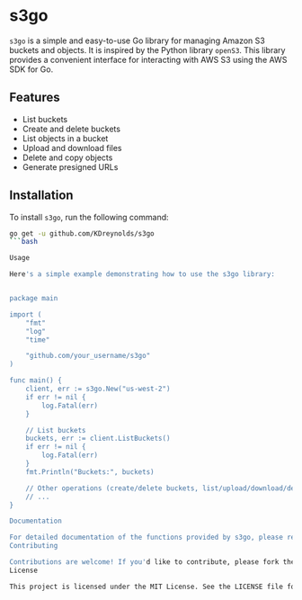 # s3go

`s3go` is a simple and easy-to-use Go library for managing Amazon S3 buckets and objects. It is inspired by the Python library `openS3`. This library provides a convenient interface for interacting with AWS S3 using the AWS SDK for Go.

## Features

- List buckets
- Create and delete buckets
- List objects in a bucket
- Upload and download files
- Delete and copy objects
- Generate presigned URLs

## Installation

To install `s3go`, run the following command:

```bash
go get -u github.com/KDreynolds/s3go
```bash

Usage

Here's a simple example demonstrating how to use the s3go library:


package main

import (
	"fmt"
	"log"
	"time"

	"github.com/your_username/s3go"
)

func main() {
	client, err := s3go.New("us-west-2")
	if err != nil {
		log.Fatal(err)
	}

	// List buckets
	buckets, err := client.ListBuckets()
	if err != nil {
		log.Fatal(err)
	}
	fmt.Println("Buckets:", buckets)

	// Other operations (create/delete buckets, list/upload/download/delete/copy objects, etc.)
	// ...
}

Documentation

For detailed documentation of the functions provided by s3go, please refer to the source code comments and the AWS SDK for Go documentation.
Contributing

Contributions are welcome! If you'd like to contribute, please fork the repository and create a pull request with your changes.
License

This project is licensed under the MIT License. See the LICENSE file for more information.

